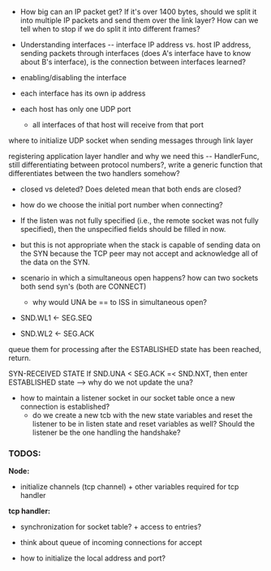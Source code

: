 - How big can an IP packet get? If it's over 1400 bytes, should we split it into multiple IP packets and send them over the link layer? How can we tell when to stop if we do split it into different frames? 

- Understanding interfaces -- interface IP address vs. host IP address, sending packets through interfaces (does A's interface have to know about B's interface), is the connection between interfaces learned?

- enabling/disabling the interface 
- each interface has its own ip address 

- each host has only one UDP port 
    - all interfaces of that host will receive from that port




where to initialize UDP socket when sending messages through link layer

registering application layer handler and why we need this -- HandlerFunc, still differentiating between protocol numbers?, write a generic function that differentiates between the two handlers somehow?



- closed vs deleted? Does deleted mean that both ends are closed? 
- how do we choose the initial port number when connecting? 
- If the listen was not fully specified (i.e., the remote socket was not fully specified), then the unspecified fields should be filled in now.
- but this is not appropriate when the stack is capable of sending data on the SYN because the TCP peer may not accept and acknowledge all of the data on the SYN.
- scenario in which a simultaneous open happens? how can two sockets both send syn's (both are CONNECT)
  - why would UNA be == to ISS in simultaneous open?

- SND.WL1 <- SEG.SEQ
- SND.WL2 <- SEG.ACK

queue them for processing after the ESTABLISHED state has been reached, return.

SYN-RECEIVED STATE
If SND.UNA < SEG.ACK =< SND.NXT, then enter ESTABLISHED state --> why do we not update the una? 

- how to maintain a listener socket in our socket table once a new connection is established?
  - do we create a new tcb with the new state variables and reset the listener to be in listen state and reset variables as well? Should the listener be the one handling the handshake? 



### TODOS: 

**Node:**
- initialize channels (tcp channel) + other variables required for tcp handler

**tcp handler:**
- synchronization for socket table? + access to entries?
- think about queue of incoming connections for accept

- how to initialize the local address and port? 



